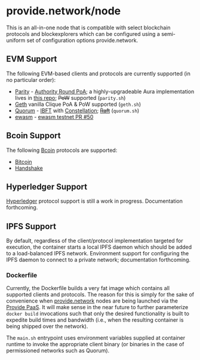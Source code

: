 # provide.network/node

This is an all-in-one node that is compatible with select blockchain protocols and blockexplorers which can be configured using a semi-uniform set of configuration options provide.network.

## EVM Support

The following EVM-based clients and protocols are currently supported (in no particular order):

  - [Parity](https://wiki.parity.io/Parity-Ethereum) - [Authority Round PoA](https://wiki.parity.io/Aura); a highly-upgradeable Aura implementation lives in [this repo](https://github.com/providenetwork/network-consensus-contracts); ~~PoW~~ supported (`parity.sh`)
  - [Geth](https://github.com/ethereum/go-ethereum/wiki/geth) vanilla Clique PoA & PoW supported (`geth.sh`)
  - [Quorum](https://github.com/jpmorganchase/quorum) - [IBFT](https://github.com/ethereum/EIPs/issues/650) with [Constellation](https://github.com/jpmorganchase/constellation); ~~[Raft](https://raft.github.io)~~ (`quorum.sh`)
  - [ewasm](https://github.com/ewasm/design) - [ewasm testnet PR #50](https://github.com/ewasm/testnet/pull/50)

## Bcoin Support

The following [Bcoin](https://bcoin.io) protocols are supported:

  - [Bitcoin](https://github.com/bcoin-org/bcoin)
  - [Handshake](https://handshake-org.github.io)

## Hyperledger Support

[Hyperledger](https://www.hyperledger.org/) protocol support is still a work in progress. Documentation forthcoming.

## IPFS Support

By default, regardless of the client/protocol implementation targeted for execution, the container starts a local IPFS daemon which should be added to a load-balanced IPFS network. Environment support for configuring the IPFS daemon to connect to a private network; documentation forthcoming.

### Dockerfile

Currently, the Dockerfile builds a very fat image which contains all supported clients and protocols. The reason for this is simply for the sake of convenience when [provide.network](https://provide.network) nodes are being launched via the [Provide PaaS](https://provide.services). It will make sense in the near future to further parameterize `docker build` invocations such that only the desired functionality is built to expedite build times and bandwidth (i.e., when the resulting container is being shipped over the network).

The `main.sh` entrypoint uses environment variables supplied at container runtime to invoke the appropriate client binary (or binaries in the case of permissioned networks such as Quorum).
